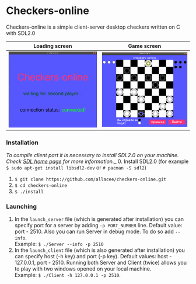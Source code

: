 # Checkers-online
Checkers-online is a simple client-server desktop checkers written on C with SDL2.0

Loading screen | Game screen
:-------------:|:-------------:
![loading sample](https://github.com/allacee/checkers-online/blob/master/Client/img/samples/loading.png) |![game sample](https://github.com/allacee/checkers-online/blob/master/Client/img/samples/game.png)

### Installation
_To compile client part it is necessary to install SDL2.0 on your machine.
Check [SDL home page](https://www.libsdl.org/download-2.0.php) for more information.__
0. Install SDL2.0 (for example `$ sudo apt-get install libsdl2-dev` or `# pacman -S sdl2`)
1. `$ git clone https://github.com/allacee/checkers-online.git`
2. `$ cd checkers-online`
4. `$ ./install`

### Launching
1. In the `launch_server` file (which is generated after installation) you can specify port for a server by adding `-p PORT_NUMBER` line. Default value: port - 2510. Also you can run Server in debug mode. To do so add `--info`.
<br>Example: `$ ./Server --info -p 2510`
2. In the `launch_client` file (which is also generated after installation) you can specify host (-h key) and port (-p key). Default values: host - 127.0.0.1, port - 2510. Running both Server and Client (twice) allows you to play with two windows opened on your local machine.
<br>Example: `$ ./Client -h 127.0.0.1 -p 2510`. 
